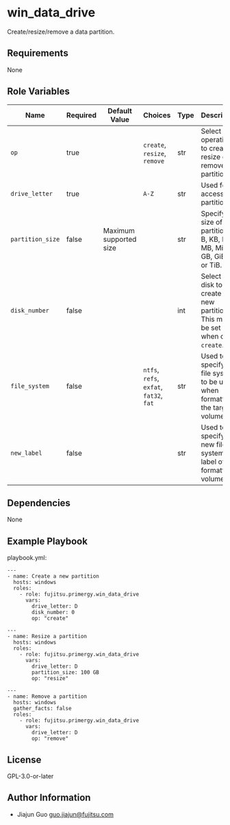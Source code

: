 win_data_drive
=========

Create/resize/remove a data partition.

Requirements
------------

None

Role Variables
--------------

| Name | Required | Default Value | Choices | Type | Description |
|------|----------|---------------|---------|------|-------------|
| `op` | true | | `create`,<br>`resize`,<br>`remove` | str | Select an operation to create, resize or remove a partition. |
| `drive_letter` | true | | `A-Z` | str | Used for accessing partitions. |
| `partition_size` | false | Maximum supported size | | str | Specify size of the partition in B, KB, KiB, MB, MiB, GB, GiB, TB or TiB. |
| `disk_number` | false | | | int | Select a disk to create a new partition.<br>This must be set when op is `create`. |
| `file_system` | false | | `ntfs`,<br>`refs`,<br>`exfat`,<br>`fat32`,<br>`fat` | str | Used to specify the file system to be used when formatting the target volume. |
| `new_label` | false | | | str | Used to specify the new file system label of the formatted volume. |

Dependencies
------------

None

Example Playbook
----------------

playbook.yml:

    ---
    - name: Create a new partition
      hosts: windows
      roles:
        - role: fujitsu.primergy.win_data_drive
          vars:
            drive_letter: D
            disk_number: 0
            op: "create"

    ---
    - name: Resize a partition
      hosts: windows
      roles:
        - role: fujitsu.primergy.win_data_drive
          vars:
            drive_letter: D
            partition_size: 100 GB
            op: "resize"

    ---
    - name: Remove a partition
      hosts: windows
      gather_facts: false
      roles:
        - role: fujitsu.primergy.win_data_drive
          vars:
            drive_letter: D
            op: "remove"

License
-------

GPL-3.0-or-later

Author Information
------------------

- Jiajun Guo <guo.jiajun@fujitsu.com>
